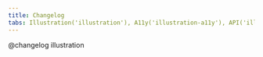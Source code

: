 ```yaml
---
title: Changelog
tabs: Illustration('illustration'), A11y('illustration-a11y'), API('illustration-api'), Example('illustration-code'), Changelog('illustration-changelog')
---
```


@changelog illustration
